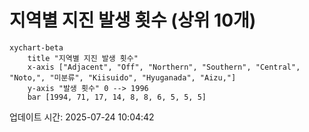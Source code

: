 # 지역별 지진 발생 횟수 (상위 10개)

```mermaid
xychart-beta
    title "지역별 지진 발생 횟수"
    x-axis ["Adjacent", "Off", "Northern", "Southern", "Central", "Noto,", "미분류", "Kiisuido", "Hyuganada", "Aizu,"]
    y-axis "발생 횟수" 0 --> 1996
    bar [1994, 71, 17, 14, 8, 8, 6, 5, 5, 5]
```

업데이트 시간: 2025-07-24 10:04:42
